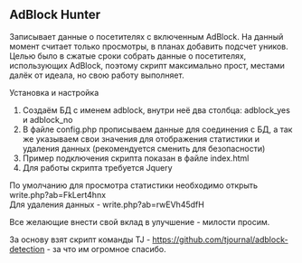 ## AdBlock Hunter ##
Записывает данные о посетителях с включенным AdBlock. На данный момент считает только просмотры, в планах добавить подсчет уников. Целью было в сжатые сроки собрать данные о посетителях, использующих AdBlock, поэтому скрипт максимально прост, местами далёк от идеала, но свою работу выполняет.

Установка и настройка<BR>
1) Создаём БД с именем adblock, внутри неё два столбца: adblock_yes и adblock_no<BR>
2) В файле config.php прописываем данные для соединения с БД, а так же указываем свои значения для отображения статистики и удаления данных (рекомендуется сменить для безопасности)
3) Пример подключения скрипта показан в файле index.html<BR>
4) Для работы скрипта требуется Jquery<BR>

По умолчанию для просмотра статистики необходимо открыть write.php?ab=FkLert4hnx<BR>
Для удаления данных - write.php?ab=rwEVh45dfH<BR>

Все желающие внести свой вклад в улучшение - милости просим.<BR>

За основу взят скрипт команды TJ - https://github.com/tjournal/adblock-detection - за что им огромное спасибо.
